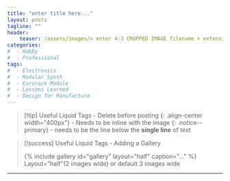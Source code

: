 ```yaml
---
title: "enter title here..."
layout: posts
tagline: ""
header:
    teaser: /assets/images/< enter 4:3 CROPPED IMAGE filename + extension here >
categories:
#  - Hobby
#  - Professional
tags:
#  - Electronics
#  - Modular Synth
#  - Eurorack Module
#  - Lessons Learned
#  - Design for Manufacture
---
```





>[!tip] Useful Liquid Tags - Delete before posting
{: .align-center width="400px"} - Needs to be inline with the image
{: .notice--primary} - needs to be the line below the **single line** of text

>[!success] Useful Liquid Tags - Adding a Gallery
>
>{% include gallery id="gallery" layout="half" caption="..." %}
>Layout="half"(2 images wide) or default 3 images wide

***